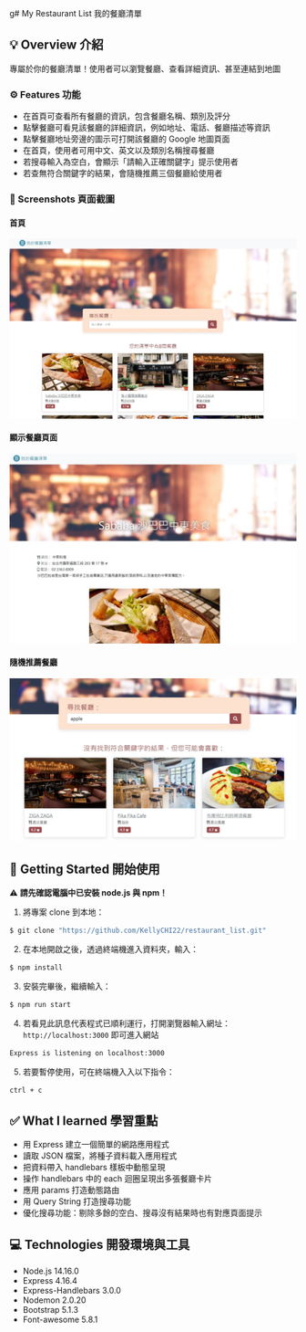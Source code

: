 g# My Restaurant List 我的餐廳清單

## 💡 Overview 介紹

專屬於你的餐廳清單！使用者可以瀏覽餐廳、查看詳細資訊、甚至連結到地圖

### ⚙️ Features 功能

- 在首頁可查看所有餐廳的資訊，包含餐廳名稱、類別及評分
- 點擊餐廳可看見該餐廳的詳細資訊，例如地址、電話、餐廳描述等資訊
- 點擊餐廳地址旁邊的圖示可打開該餐廳的 Google 地圖頁面
- 在首頁，使用者可用中文、英文以及類別名稱搜尋餐廳
- 若搜尋輸入為空白，會顯示「請輸入正確關鍵字」提示使用者
- 若查無符合關鍵字的結果，會隨機推薦三個餐廳給使用者

### 👀 Screenshots 頁面截圖
#### 首頁
![](public/screenshots/screenshot_index.jpg)
#### 顯示餐廳頁面
![](public/screenshots/screenshot_show.jpg)
#### 隨機推薦餐廳
![](public/screenshots/screenshot_suggestion.jpg)

## 🚀 Getting Started 開始使用

⚠️ **請先確認電腦中已安裝 node.js 與 npm！**

1. 將專案 clone 到本地：

```bash
$ git clone "https://github.com/KellyCHI22/restaurant_list.git"
```
2. 在本地開啟之後，透過終端機進入資料夾，輸入：

```bash
$ npm install
```

3. 安裝完畢後，繼續輸入：

```bash
$ npm run start
```

4. 若看見此訊息代表程式已順利運行，打開瀏覽器輸入網址：`http://localhost:3000` 即可進入網站

```bash
Express is listening on localhost:3000
```

5. 若要暫停使用，可在終端機入入以下指令：

```bash
ctrl + c
```
## ✅ What I learned 學習重點
* 用 Express 建立一個簡單的網路應用程式
* 讀取 JSON 檔案，將種子資料載入應用程式
* 把資料帶入 handlebars 樣板中動態呈現
* 操作 handlebars 中的 each 迴圈呈現出多張餐廳卡片
* 應用 params 打造動態路由
* 用 Query String 打造搜尋功能
* 優化搜尋功能：剔除多餘的空白、搜尋沒有結果時也有對應頁面提示


## 💻 Technologies 開發環境與工具

- Node.js 14.16.0
- Express 4.16.4
- Express-Handlebars 3.0.0
- Nodemon 2.0.20
- Bootstrap 5.1.3
- Font-awesome 5.8.1